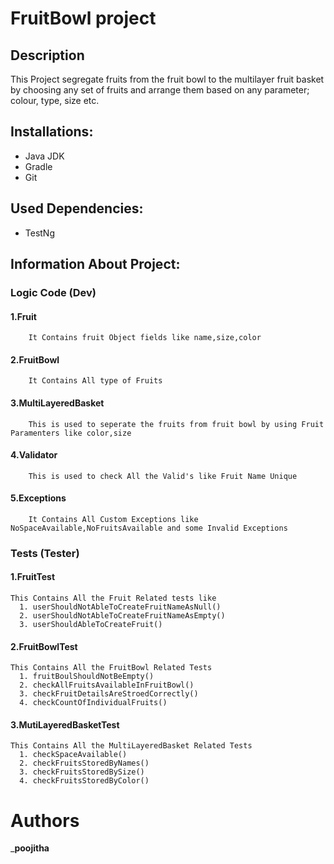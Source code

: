 # FruitBowl project

## Description
This Project segregate fruits from the fruit bowl to the multilayer fruit basket by choosing any set of fruits and arrange them based on any parameter; colour, type, size etc.
## Installations:
* Java JDK
* Gradle
* Git
## Used Dependencies:
* TestNg
## Information About Project:
### Logic Code (Dev)
#### 1.Fruit
        It Contains fruit Object fields like name,size,color
#### 2.FruitBowl
        It Contains All type of Fruits
#### 3.MultiLayeredBasket
        This is used to seperate the fruits from fruit bowl by using Fruit Paramenters like color,size
#### 4.Validator
        This is used to check All the Valid's like Fruit Name Unique
#### 5.Exceptions
        It Contains All Custom Exceptions like NoSpaceAvailable,NoFruitsAvailable and some Invalid Exceptions

### Tests (Tester)
#### 1.FruitTest
    This Contains All the Fruit Related tests like
      1. userShouldNotAbleToCreateFruitNameAsNull()
      2. userShouldNotAbleToCreateFruitNameAsEmpty()
      3. userShouldAbleToCreateFruit()

#### 2.FruitBowlTest
    This Contains All the FruitBowl Related Tests
      1. fruitBoulShouldNotBeEmpty()
      2. checkAllFruitsAvailableInFruitBowl()
      3. checkFruitDetailsAreStroedCorrectly()
      4. checkCountOfIndividualFruits()
#### 3.MutiLayeredBasketTest
    This Contains All the MultiLayeredBasket Related Tests
      1. checkSpaceAvailable()
      2. checkFruitsStoredByNames()
      3. checkFruitsStoredBySize()
      4. checkFruitsStoredByColor()

# Authors
_**poojitha**
       
